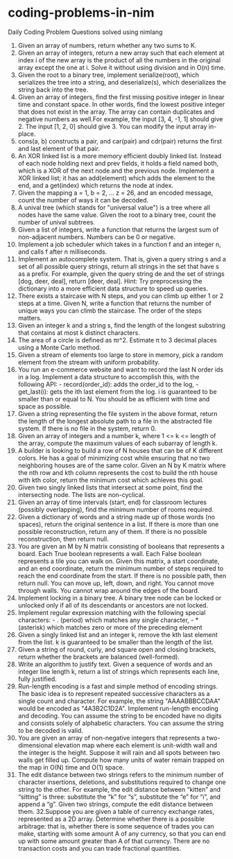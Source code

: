 # coding-problems-in-nim
Daily Coding Problem Questions solved using nimlang
1. Given an array of numbers, return whether any two sums to K.
2. Given an array of integers, return a new array such that each element at index i of the new array is the product of all the numbers in the original array except the one at i. Solve it without using division and in O(n) time.
3. Given the root to a binary tree, implement serialize(root), which serializes the tree into a string, and deserialize(s), which deserializes the string back into the tree.
4. Given an array of integers, find the first missing positive integer in linear time and constant space. In other words, find the lowest positive integer that does not exist in the array. The array can contain duplicates and negative numbers as well.For example, the input [3, 4, -1, 1] should give 2. The input [1, 2, 0] should give 3. You can modify the input array in-place.
5. cons(a, b) constructs a pair, and car(pair) and cdr(pair) returns the first and last element of that pair. 
6. An XOR linked list is a more memory efficient doubly linked list. Instead of each node holding next and prev fields, it holds a field named both, which is a XOR of the next node and the previous node. Implement a XOR linked list; it has an add(element) which adds the element to the end, and a get(index) which returns the node at index.
7. Given the mapping a = 1, b = 2, ... z = 26, and an encoded message, count the number of ways it can be decoded.
8. A unival tree (which stands for "universal value") is a tree where all nodes have the same value. Given the root to a binary tree, count the number of unival subtrees.
9. Given a list of integers, write a function that returns the largest sum of non-adjacent numbers. Numbers can be 0 or negative.
10. Implement a job scheduler which takes in a function f and an integer n, and calls f after n milliseconds.
11. Implement an autocomplete system. That is, given a query string s and a set of all possible query strings, return all strings in the set that have s as a prefix. For example, given the query string de and the set of strings [dog, deer, deal], return [deer, deal]. Hint: Try preprocessing the dictionary into a more efficient data structure to speed up queries.
12. There exists a staircase with N steps, and you can climb up either 1 or 2 steps at a time. Given N, write a function that returns the number of unique ways you can climb the staircase. The order of the steps matters.
13. Given an integer k and a string s, find the length of the longest substring that contains at most k distinct characters.
14. The area of a circle is defined as πr^2. Estimate π to 3 decimal places using a Monte Carlo method.
15. Given a stream of elements too large to store in memory, pick a random element from the stream with uniform probability.
16. You run an e-commerce website and want to record the last N order ids in a log. Implement a data structure to accomplish this, with the following API: - record(order_id): adds the order_id to the log, - get_last(i): gets the ith last element from the log. i is guaranteed to be smaller than or equal to N. You should be as efficient with time and space as possible.
17. Given a string representing the file system in the above format, return the length of the longest absolute path to a file in the abstracted file system. If there is no file in the system, return 0.
18. Given an array of integers and a number k, where 1 <= k <= length of the array, compute the maximum values of each subarray of length k.
19. A builder is looking to build a row of N houses that can be of K different colors. He has a goal of minimizing cost while ensuring that no two neighboring houses are of the same color. Given an N by K matrix where the nth row and kth column represents the cost to build the nth house with kth color, return the minimum cost which achieves this goal.
20. Given two singly linked lists that intersect at some point, find the intersecting node. The lists are non-cyclical.
21. Given an array of time intervals (start, end) for classroom lectures (possibly overlapping), find the minimum number of rooms required.
22. Given a dictionary of words and a string made up of those words (no spaces), return the original sentence in a list. If there is more than one possible reconstruction, return any of them. If there is no possible reconstruction, then return null.
23. You are given an M by N matrix consisting of booleans that represents a board. Each True boolean represents a wall. Each False boolean represents a tile you can walk on. Given this matrix, a start coordinate, and an end coordinate, return the minimum number of steps required to reach the end coordinate from the start. If there is no possible path, then return null. You can move up, left, down, and right. You cannot move through walls. You cannot wrap around the edges of the board.
24. Implement locking in a binary tree. A binary tree node can be locked or unlocked only if all of its descendants or ancestors are not locked.
25. Implement regular expression matching with the following special characters: - . (period) which matches any single character, - * (asterisk) which matches zero or more of the preceding element
26. Given a singly linked list and an integer k, remove the kth last element from the list. k is guaranteed to be smaller than the length of the list.
27. Given a string of round, curly, and square open and closing brackets, return whether the brackets are balanced (well-formed).
28. Write an algorithm to justify text. Given a sequence of words and an integer line length k, return a list of strings which represents each line, fully justified.
29. Run-length encoding is a fast and simple method of encoding strings. The basic idea is to represent repeated successive characters as a single count and character. For example, the string "AAAABBBCCDAA" would be encoded as "4A3B2C1D2A". Implement run-length encoding and decoding. You can assume the string to be encoded have no digits and consists solely of alphabetic characters. You can assume the string to be decoded is valid.
30. You are given an array of non-negative integers that represents a two-dimensional elevation map where each element is unit-width wall and the integer is the height. Suppose it will rain and all spots between two walls get filled up. Compute how many units of water remain trapped on the map in O(N) time and O(1) space.
31. The edit distance between two strings refers to the minimum number of character insertions, deletions, and substitutions required to change one string to the other. For example, the edit distance between “kitten” and “sitting” is three: substitute the “k” for “s”, substitute the “e” for “i”, and append a “g”. Given two strings, compute the edit distance between them.
32.Suppose you are given a table of currency exchange rates, represented as a 2D array. Determine whether there is a possible arbitrage: that is, whether there is some sequence of trades you can make, starting with some amount A of any currency, so that you can end up with some amount greater than A of that currency. There are no transaction costs and you can trade fractional quantities.
